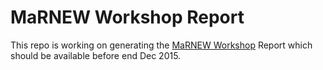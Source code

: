 # MaRNEW Workshop Report
This repo is working on generating the [MaRNEW Workshop](https://www.iab.org/activities/workshops/marnew/) Report which should be available before end Dec 2015. 
